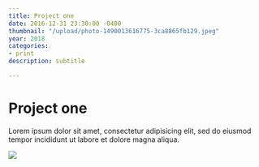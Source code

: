 ```yaml
---
title: Project one
date: 2016-12-31 23:30:00 -0400
thumbnail: "/upload/photo-1490013616775-3ca8865fb129.jpeg"
year: 2018
categories:
- print
description: subtitle

---
```

# Project one

Lorem ipsum dolor sit amet, consectetur adipisicing elit, sed do eiusmod tempor incididunt ut labore et dolore magna aliqua.

![](/upload/photo-1490013616775-3ca8865fb129.jpeg)